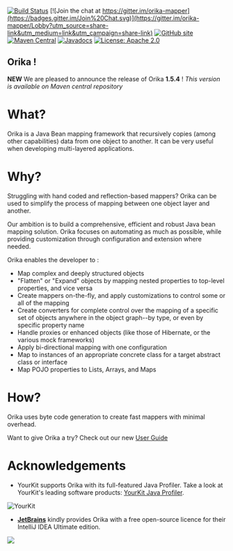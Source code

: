[![Build Status](https://secure.travis-ci.org/orika-mapper/orika.png)](http://travis-ci.org/orika-mapper/orika)
[![Join the chat at https://gitter.im/orika-mapper](https://badges.gitter.im/Join%20Chat.svg)](https://gitter.im/orika-mapper/Lobby?utm_source=share-link&utm_medium=link&utm_campaign=share-link)
[![GitHub site](https://img.shields.io/badge/GitHub-site-blue.svg)](http://orika-mapper.github.com/orika-docs/)
[![Maven Central](https://maven-badges.herokuapp.com/maven-central/ma.glasnost.orika/orika-core/badge.svg)](https://maven-badges.herokuapp.com/maven-central/ma.glasnost.orika/orika-core)
[![Javadocs](http://www.javadoc.io/badge/ma.glasnost.orika/orika-core.svg)](http://www.javadoc.io/doc/ma.glasnost.orika/orika-core)
[![License: Apache 2.0](https://img.shields.io/badge/license-Apache_2.0-brightgreen.svg)](https://github.com/orika-mapper/orika/blob/master/LICENSE)

Orika !
-----------------------------------------------------------------------

**NEW** We are pleased to announce the release of Orika **1.5.4** ! _This version is available on Maven central repository_ 

What?
=====

Orika is a Java Bean mapping framework that recursively copies (among other capabilities) data from one object to another. It can be very useful when developing multi-layered applications.

Why?
=====
Struggling with hand coded and reflection-based mappers? Orika can be used to simplify the process of mapping between one object layer and another.

Our ambition is to build a comprehensive, efficient and robust Java bean mapping solution. Orika focuses on automating as much as possible, while providing customization  through configuration and extension where needed.

Orika enables the developer to :
 * Map complex and deeply structured objects
 * "Flatten" or "Expand" objects by mapping nested properties to top-level properties, and vice versa
 * Create mappers on-the-fly, and apply customizations to control some or all of the mapping
 * Create converters for complete control over the mapping of a specific set of objects anywhere in the object graph--by type, or even by specific property name
 * Handle proxies or enhanced objects (like those of Hibernate, or the various mock frameworks)
 * Apply bi-directional mapping with one configuration
 * Map to instances of an appropriate concrete class for a target abstract class or interface
 * Map POJO properties to Lists, Arrays, and Maps
 
How?
=====

Orika uses byte code generation to create fast mappers with minimal overhead. 

Want to give Orika a try? Check out our new [User Guide](http://orika-mapper.github.com/orika-docs/) 

Acknowledgements
=================
* YourKit supports Orika with its full-featured Java Profiler. Take a look at YourKit's leading software products: <a href="http://www.yourkit.com/java/profiler/index.jsp">YourKit Java Profiler</a>.
<img src="https://www.yourkit.com/images/yklogo.png" title="YourKit">

* <strong><a href="https://www.jetbrains.com/?from=Orika">JetBrains</a></strong> kindly provides Orika with a free open-source licence for their IntelliJ IDEA Ultimate edition. 
<img src="https://camo.githubusercontent.com/a93f3a50613d2f7f26ca3cc70505e16921d6001b/687474703a2f2f7777772e6a6574627261696e732e636f6d2f696d672f6c6f676f732f6c6f676f5f696e74656c6c696a5f696465612e706e67">

